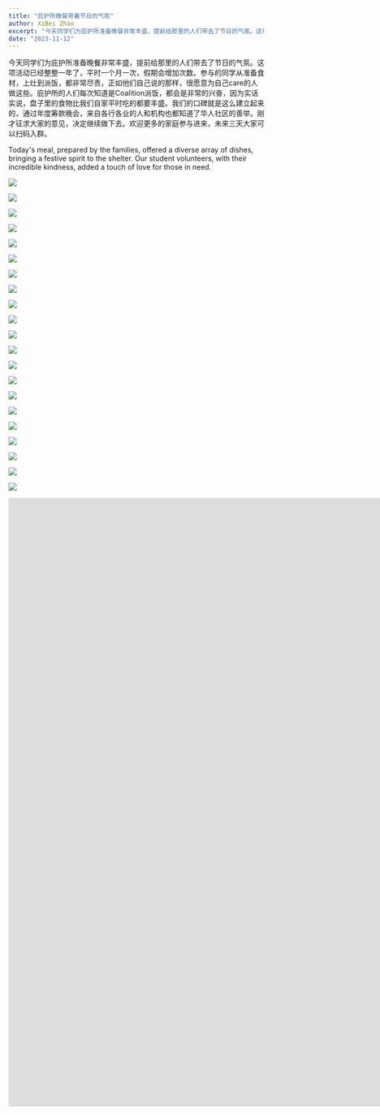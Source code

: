 ```yaml
---
title: "庇护所晚餐带着节日的气氛"
author: XiBei Zhao
excerpt: "今天同学们为庇护所准备晚餐非常丰盛，提前给那里的人们带去了节日的气氛。这项活动已经整整一年了，平时一个月一次，假期会增加次数。参与的同学从准备食材，上灶到派饭，都非常尽责，正如他们自己说的那样，很愿意为自己care的人做这些。庇护所的人们每次知道是Coalition派饭，都会是非常的兴奋，因为实话实说，盘子里的食物比我们自家平时吃的都要丰盛。我们的口碑就是这么建立起来的，通过年度筹款晚会，来自各行各业的人和机构也都知道了华人社区的善举。"
date: "2023-11-12"
---
```


今天同学们为庇护所准备晚餐非常丰盛，提前给那里的人们带去了节日的气氛。这项活动已经整整一年了，平时一个月一次，假期会增加次数。参与的同学从准备食材，上灶到派饭，都非常尽责，正如他们自己说的那样，很愿意为自己care的人做这些。庇护所的人们每次知道是Coalition派饭，都会是非常的兴奋，因为实话实说，盘子里的食物比我们自家平时吃的都要丰盛。我们的口碑就是这么建立起来的，通过年度筹款晚会，来自各行各业的人和机构也都知道了华人社区的善举。刚才征求大家的意见，决定继续做下去。欢迎更多的家庭参与进来，未来三天大家可以扫码入群。

Today's meal, prepared by the families, offered a diverse array of dishes, bringing a festive spirit to the shelter. Our student volunteers, with their incredible kindness, added a touch of love for those in need.

![](https://res.cloudinary.com/dhngj18do/image/upload/f_auto,q_auto/v1/images/401717387_329704416361314_8420932680473398997_n)

![](https://res.cloudinary.com/dhngj18do/image/upload/f_auto,q_auto/v1/images/401552890_329704473027975_5197263925392569681_n)

![](https://res.cloudinary.com/dhngj18do/image/upload/f_auto,q_auto/v1/images/401634260_329703903028032_61709631912886300_n)

![](https://res.cloudinary.com/dhngj18do/image/upload/f_auto,q_auto/v1/images/401632149_329704513027971_6913234097599889222_n)

![](https://res.cloudinary.com/dhngj18do/image/upload/f_auto,q_auto/v1/images/401726057_329703793028043_7853204077567481473_n)

![](https://res.cloudinary.com/dhngj18do/image/upload/f_auto,q_auto/v1/images/401561753_329703849694704_7929228745032325307_n)

![](https://res.cloudinary.com/dhngj18do/image/upload/f_auto,q_auto/v1/images/401678840_329703839694705_159542819421376051_n)

![](https://res.cloudinary.com/dhngj18do/image/upload/f_auto,q_auto/v1/images/401562077_329703803028042_1661955723039247512_n)

![](https://res.cloudinary.com/dhngj18do/image/upload/f_auto,q_auto/v1/images/401540903_329704179694671_481964299455613935_n)

![](https://res.cloudinary.com/dhngj18do/image/upload/f_auto,q_auto/v1/images/401657332_329704213028001_4807265949744126480_n)

![](https://res.cloudinary.com/dhngj18do/image/upload/f_auto,q_auto/v1/images/401651861_329704239694665_7968801175392466918_n)

![](https://res.cloudinary.com/dhngj18do/image/upload/f_auto,q_auto/v1/images/401701373_329704303027992_4931322533144923219_n)

![](https://res.cloudinary.com/dhngj18do/image/upload/f_auto,q_auto/v1/images/401533693_329704349694654_4219675970330174001_n)

![](https://res.cloudinary.com/dhngj18do/image/upload/f_auto,q_auto/v1/images/401576530_329704376361318_3997828674439694424_n)

![](https://res.cloudinary.com/dhngj18do/image/upload/f_auto,q_auto/v1/images/401531060_329704443027978_4723458611400618636_n)

![](https://res.cloudinary.com/dhngj18do/image/upload/f_auto,q_auto/v1/images/399475698_329704549694634_3905748921263957660_n)

![](https://res.cloudinary.com/dhngj18do/image/upload/f_auto,q_auto/v1/images/400797091_329704553027967_4699557251000302822_n)

![](https://res.cloudinary.com/dhngj18do/image/upload/f_auto,q_auto/v1/images/401725462_329704726361283_5863833307393753022_n)

![](https://res.cloudinary.com/dhngj18do/image/upload/f_auto,q_auto/v1/images/401732165_329704629694626_5461176425234696236_n)

![](https://res.cloudinary.com/dhngj18do/image/upload/f_auto,q_auto/v1/images/401633880_329704633027959_4728188088624501781_n)

![](https://res.cloudinary.com/dhngj18do/image/upload/f_auto,q_auto/v1/images/401686313_329704689694620_2921771449191254633_n)

<iframe width="2135" height="1200" src="https://www.youtube.com/embed/WU41lGRMfTY" title="Reflection on Providing and Serving Meals at the Shelter" frameborder="0" allow="accelerometer; autoplay; clipboard-write; encrypted-media; gyroscope; picture-in-picture; web-share" allowfullscreen></iframe>
